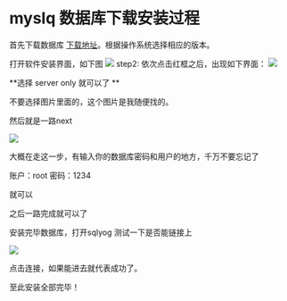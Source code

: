 # myslq 数据库下载安装过程 #

首先下载数据库 [下载地址](http://pan.baidu.com/s/1o8RyZGm)。根据操作系统选择相应的版本。

打开软件安装界面，如下图
![](http://filesimg.111cn.net/2017/04/10/20170410171229778.png)
step2: 依次点击红框之后，出现如下界面：
![](http://filesimg.111cn.net/2017/04/10/20170410171231979.png)

**选择 server only 就可以了 **

不要选择图片里面的，这个图片是我随便找的。

然后就是一路next

![](http://filesimg.111cn.net/2017/04/10/20170410171246332.png)

大概在走这一步，有输入你的数据库密码和用户的地方，千万不要忘记了

账户：root
密码：1234

就可以 

之后一路完成就可以了

安装完毕数据库，打开sqlyog 测试一下是否能链接上

![](https://i.imgur.com/PFaD6ZI.png)

点击连接，如果能进去就代表成功了。

至此安装全部完毕！
